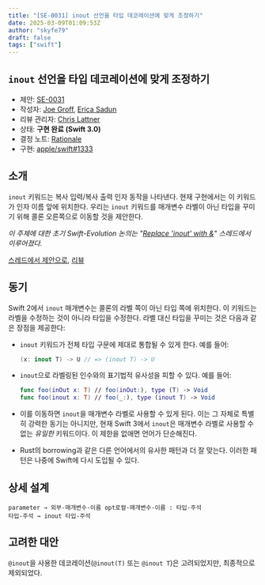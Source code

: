 ```yaml
---
title: "[SE-0031] inout 선언을 타입 데코레이션에 맞게 조정하기"
date: 2025-03-09T01:09:53Z
author: "skyfe79"
draft: false
tags: ["swift"]
---
```


## `inout` 선언을 타입 데코레이션에 맞게 조정하기

* 제안: [SE-0031](0031-adjusting-inout-declarations.md)
* 작성자: [Joe Groff](https://github.com/jckarter), [Erica Sadun](https://github.com/erica)
* 리뷰 관리자: [Chris Lattner](https://github.com/lattner)
* 상태: **구현 완료 (Swift 3.0)**
* 결정 노트: [Rationale](https://forums.swift.org/t/accepted-se-0031-adjusting-inout-declarations-for-type-decoration/1478)
* 구현: [apple/swift#1333](https://github.com/apple/swift/pull/1333)


## 소개

`inout` 키워드는 복사 입력/복사 출력 인자 동작을 나타낸다. 현재 구현에서는 이 키워드가 인자 이름 앞에 위치한다. 우리는 `inout` 키워드를 매개변수 라벨이 아닌 타입을 꾸미기 위해 콜론 오른쪽으로 이동할 것을 제안한다.

*이 주제에 대한 초기 Swift-Evolution 논의는 "[Replace 'inout' with &](https://forums.swift.org/t/pitch-replace-inout-with/652/29)" 스레드에서 이루어졌다.*

[스레드에서 제안으로](https://forums.swift.org/t/proposal-adjusting-inout-declarations-for-type-decoration/1239), [리뷰](https://forums.swift.org/t/review-se-0031-adjusting-inout-declarations-for-type-decoration/1399)


## 동기

Swift 2에서 `inout` 매개변수는 콜론의 라벨 쪽이 아닌 타입 쪽에 위치한다. 이 키워드는 라벨을 수정하는 것이 아니라 타입을 수정한다. 라벨 대신 타입을 꾸미는 것은 다음과 같은 장점을 제공한다:

* `inout` 키워드가 전체 타입 구문에 제대로 통합될 수 있게 한다. 예를 들어:

    ```swift
    (x: inout T) -> U // => (inout T) -> U
    ```

* `inout`으로 라벨링된 인수와의 표기법적 유사성을 피할 수 있다. 예를 들어:

    ```swift
    func foo(inOut x: T) // foo(inOut:), type (T) -> Void
    func foo(inout x: T) // foo(_:), type (inout T) -> Void
    ```

* 이를 이동하면 `inout`을 매개변수 라벨로 사용할 수 있게 된다. 이는 그 자체로 특별히 강력한 동기는 아니지만, 현재 Swift 3에서 `inout`은 매개변수 라벨로 사용할 수 없는 *유일한* 키워드이다. 이 제한을 없애면 언어가 단순해진다.

* Rust의 borrowing과 같은 다른 언어에서의 유사한 패턴과 더 잘 맞는다. 이러한 패턴은 나중에 Swift에 다시 도입될 수 있다.


## 상세 설계

```
parameter → 외부-매개변수-이름 opt로컬-매개변수-이름 : 타입-주석
타입-주석 → inout 타입-주석
```


## 고려한 대안

`@inout`을 사용한 데코레이션(`@inout(T)` 또는 `@inout T`)은 고려되었지만, 최종적으로 제외되었다.




